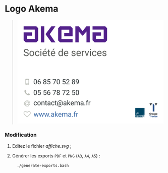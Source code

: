 # Logo Akema

> ![Affiche Akema](./affiche.A5.png)

### Modification

1. Editez le fichier _affiche.svg_ ;
2. Générer les exports `PDF` et `PNG` (`A3`, `A4`, `A5`) :

         ./generate-exports.bash
